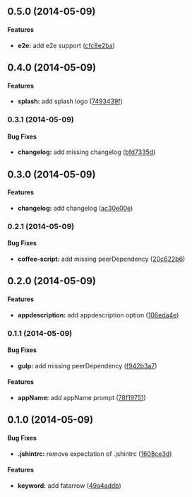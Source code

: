 <a name="0.5.0"></a>
## 0.5.0  (2014-05-09)


#### Features

* **e2e:** add e2e support ([cfc8e2ba](CaryLandholt/generator-fatarrow/commit/cfc8e2ba6eda2738d169cd5be460a6d2b50efd04))


<a name="0.4.0"></a>
## 0.4.0  (2014-05-09)


#### Features

* **splash:** add splash logo ([7493439f](CaryLandholt/generator-fatarrow/commit/7493439f654d8bf1cd926a12f43c8bde8491a65b))


<a name="0.3.1"></a>
### 0.3.1  (2014-05-09)


#### Bug Fixes

* **changelog:** add missing changelog ([bfd7335d](CaryLandholt/generator-fatarrow/commit/bfd7335d0d410d4732f7c6514717f6a37928d318))


<a name="0.3.0"></a>
## 0.3.0  (2014-05-09)


#### Features

* **changelog:** add changelog ([ac30e00e](CaryLandholt/generator-fatarrow/commit/ac30e00e66a99078ea5709f6341962fe99ed1822))


<a name="0.2.1"></a>
### 0.2.1  (2014-05-09)


#### Bug Fixes

* **coffee-script:** add missing peerDependency ([20c622b6](CaryLandholt/generator-fatarrow/commit/20c622b617fb333d00fa02f0f10c3d175c44359c))


<a name="0.2.0"></a>
## 0.2.0  (2014-05-09)


#### Features

* **appdescription:** add appdescription option ([106eda4e](CaryLandholt/generator-fatarrow/commit/106eda4ec521c9e2c274be842f7675fae268ca9c))


<a name="0.1.1"></a>
### 0.1.1  (2014-05-09)


#### Bug Fixes

* **gulp:** add missing peerDependency ([f942b3a7](CaryLandholt/generator-fatarrow/commit/f942b3a7f1ea031d9c3e7cfe5d62617e224b0973))


#### Features

* **appName:** add appName prompt ([78f19751](CaryLandholt/generator-fatarrow/commit/78f1975120fc72ec3343a06e5441fb1e2c80dcae))


<a name="0.1.0"></a>
## 0.1.0  (2014-05-09)


#### Bug Fixes

* **.jshintrc:** remove expectation of .jshintrc ([1608ce3d](CaryLandholt/generator-fatarrow/commit/1608ce3d1371052b66114d222dd9ca1b86a38838))


#### Features

* **keyword:** add fatarrow ([49a4addb](CaryLandholt/generator-fatarrow/commit/49a4addb631c971987cfad48d62b67934301db76))